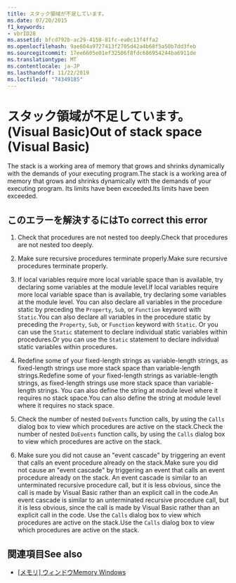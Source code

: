 ```yaml
---
title: スタック領域が不足しています。
ms.date: 07/20/2015
f1_keywords:
- vbrID28
ms.assetid: bfcd792b-ac29-4158-81fc-ea0c13f4ffa2
ms.openlocfilehash: 9ae604a9727413f2705d42a4b68f5a50b7dd3feb
ms.sourcegitcommit: 17ee6605e01ef32506f8fdc686954244ba6911de
ms.translationtype: MT
ms.contentlocale: ja-JP
ms.lasthandoff: 11/22/2019
ms.locfileid: "74349185"
---
```

# <a name="out-of-stack-space-visual-basic"></a><span data-ttu-id="53fca-102">スタック領域が不足しています。(Visual Basic)</span><span class="sxs-lookup"><span data-stu-id="53fca-102">Out of stack space (Visual Basic)</span></span>
<span data-ttu-id="53fca-103">The stack is a working area of memory that grows and shrinks dynamically with the demands of your executing program.</span><span class="sxs-lookup"><span data-stu-id="53fca-103">The stack is a working area of memory that grows and shrinks dynamically with the demands of your executing program.</span></span> <span data-ttu-id="53fca-104">Its limits have been exceeded.</span><span class="sxs-lookup"><span data-stu-id="53fca-104">Its limits have been exceeded.</span></span>  
  
## <a name="to-correct-this-error"></a><span data-ttu-id="53fca-105">このエラーを解決するには</span><span class="sxs-lookup"><span data-stu-id="53fca-105">To correct this error</span></span>  
  
1. <span data-ttu-id="53fca-106">Check that procedures are not nested too deeply.</span><span class="sxs-lookup"><span data-stu-id="53fca-106">Check that procedures are not nested too deeply.</span></span>  
  
2. <span data-ttu-id="53fca-107">Make sure recursive procedures terminate properly.</span><span class="sxs-lookup"><span data-stu-id="53fca-107">Make sure recursive procedures terminate properly.</span></span>  
  
3. <span data-ttu-id="53fca-108">If local variables require more local variable space than is available, try declaring some variables at the module level.</span><span class="sxs-lookup"><span data-stu-id="53fca-108">If local variables require more local variable space than is available, try declaring some variables at the module level.</span></span> <span data-ttu-id="53fca-109">You can also declare all variables in the procedure static by preceding the `Property`, `Sub`, or `Function` keyword with `Static`.</span><span class="sxs-lookup"><span data-stu-id="53fca-109">You can also declare all variables in the procedure static by preceding the `Property`, `Sub`, or `Function` keyword with `Static`.</span></span> <span data-ttu-id="53fca-110">Or you can use the `Static` statement to declare individual static variables within procedures.</span><span class="sxs-lookup"><span data-stu-id="53fca-110">Or you can use the `Static` statement to declare individual static variables within procedures.</span></span>  
  
4. <span data-ttu-id="53fca-111">Redefine some of your fixed-length strings as variable-length strings, as fixed-length strings use more stack space than variable-length strings.</span><span class="sxs-lookup"><span data-stu-id="53fca-111">Redefine some of your fixed-length strings as variable-length strings, as fixed-length strings use more stack space than variable-length strings.</span></span> <span data-ttu-id="53fca-112">You can also define the string at module level where it requires no stack space.</span><span class="sxs-lookup"><span data-stu-id="53fca-112">You can also define the string at module level where it requires no stack space.</span></span>  
  
5. <span data-ttu-id="53fca-113">Check the number of nested `DoEvents` function calls, by using the `Calls` dialog box to view which procedures are active on the stack.</span><span class="sxs-lookup"><span data-stu-id="53fca-113">Check the number of nested `DoEvents` function calls, by using the `Calls` dialog box to view which procedures are active on the stack.</span></span>  
  
6. <span data-ttu-id="53fca-114">Make sure you did not cause an "event cascade" by triggering an event that calls an event procedure already on the stack.</span><span class="sxs-lookup"><span data-stu-id="53fca-114">Make sure you did not cause an "event cascade" by triggering an event that calls an event procedure already on the stack.</span></span> <span data-ttu-id="53fca-115">An event cascade is similar to an unterminated recursive procedure call, but it is less obvious, since the call is made by Visual Basic rather than an explicit call in the code.</span><span class="sxs-lookup"><span data-stu-id="53fca-115">An event cascade is similar to an unterminated recursive procedure call, but it is less obvious, since the call is made by Visual Basic rather than an explicit call in the code.</span></span> <span data-ttu-id="53fca-116">Use the `Calls` dialog box to view which procedures are active on the stack.</span><span class="sxs-lookup"><span data-stu-id="53fca-116">Use the `Calls` dialog box to view which procedures are active on the stack.</span></span>  
  
## <a name="see-also"></a><span data-ttu-id="53fca-117">関連項目</span><span class="sxs-lookup"><span data-stu-id="53fca-117">See also</span></span>

- <span data-ttu-id="53fca-118">[[メモリ] ウィンドウ](/visualstudio/debugger/memory-windows)</span><span class="sxs-lookup"><span data-stu-id="53fca-118">[Memory Windows](/visualstudio/debugger/memory-windows)</span></span>
